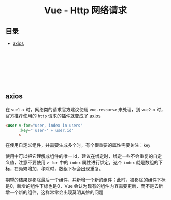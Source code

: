 # <div align="center">Vue - Http 网络请求</div>

## 目录

- [axios](#axios)

<br><br><br><br><br><br>

## axios

在 `vue1.x` 时，网络类的请求官方建议使用 `vue-resourse` 来处理，到 `vue2.x` 时，官方推荐使用的 `http` 请求的插件就变成了 [axios](https://github.com/axios/axios)

```html
<user v-for="user, index in users"      
      :key="'user-' + user.id"
      >
```
在使用自定义组件，并需要生成多个时，有个很重要的属性需要关注：`key`

使用中可以把它理解成组件的唯一 id，建议在绑定时，绑定一些不会重复的自定义值，注意不要使用 `v-for` 中的 `index` 属性进行绑定，这个 `index` 就是数组的下标，在频繁增加、移除时，数组下标会出现重复。

期望的结果是移除最后一个组件，并新增一个新的组件；此时，被移除的组件下标是0，新增的组件下标也是0，Vue 会认为现有的组件内容需要更新，而不是去新增一个新的组件，这样常常会出现莫明其妙的问题
